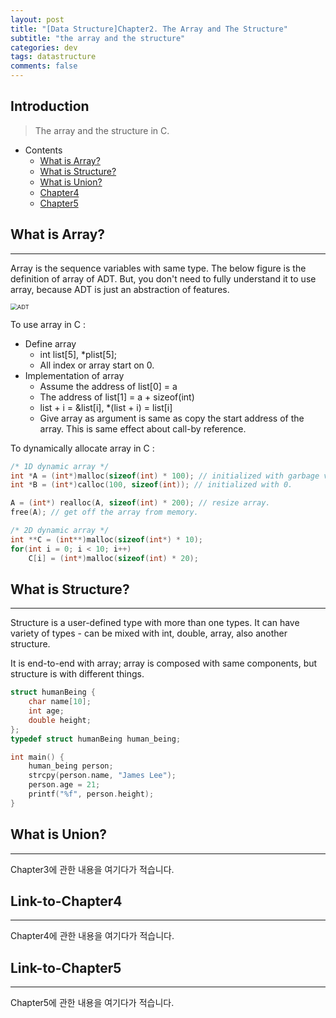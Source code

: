```yaml
---
layout: post
title: "[Data Structure]Chapter2. The Array and The Structure"
subtitle: "the array and the structure"
categories: dev
tags: datastructure
comments: false
---
```


## Introduction
> The array and the structure in C.

- Contents
	- [What is Array?](#what-is-array)
	- [What is Structure?](#what-is-structure)
	- [What is Union?](#what-is-union)
	- [Chapter4](#link-to-chapter4)
	- [Chapter5](#link-to-chapter5)
  
## What is Array?
---
Array is the sequence variables with same type. The below figure is the definition of array of ADT. But, you don't need to fully understand it to use array, because ADT is just an abstraction of features.

<img src="https://github.com/yeosu623/yeosu623.github.io/assets/72304945/e1fd659e-cf88-4d9c-b84a-6bc4e81fe3d3" alt="ADT" style="zoom:67%;" />

To use array in C :

- Define array 
  - int list[5], *plist[5];
  - All index or array start on 0.
- Implementation of array
  - Assume the address of list[0] = a
  - The address of list[1] = a + sizeof(int)
  - list + i = &list[i], *(list + i) = list[i]
  - Give array as argument is same as copy the start address of the array. This is same effect about call-by reference.

To dynamically allocate array in C :

 ```C
 /* 1D dynamic array */
 int *A = (int*)malloc(sizeof(int) * 100); // initialized with garbage values.
 int *B = (int*)calloc(100, sizeof(int)); // initialized with 0.
 
 A = (int*) realloc(A, sizeof(int) * 200); // resize array.
 free(A); // get off the array from memory.
 
 /* 2D dynamic array */
 int **C = (int**)malloc(sizeof(int*) * 10);
 for(int i = 0; i < 10; i++)
     C[i] = (int*)malloc(sizeof(int) * 20);
 ```



## What is Structure?
---
Structure is a user-defined type with more than one types. It can have variety of types - can be mixed with int, double, array, also another structure.

It is end-to-end with array; array is composed with same components, but structure is with different things.

```C
struct humanBeing {
    char name[10];
    int age;
    double height;
};
typedef struct humanBeing human_being;

int main() {
    human_being person;
    strcpy(person.name, "James Lee");
    person.age = 21;
    printf("%f", person.height);
}
```





## What is Union?
---
Chapter3에 관한 내용을 여기다가 적습니다.  



## Link-to-Chapter4  
---
Chapter4에 관한 내용을 여기다가 적습니다.  

## Link-to-Chapter5  
---
Chapter5에 관한 내용을 여기다가 적습니다.  